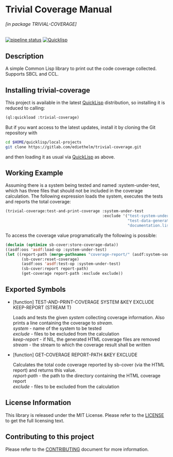 # Trivial Coverage Manual

###### \[in package TRIVIAL-COVERAGE\]
[![pipeline status](https://gitlab.com/ediethelm/trivial-coverage/badges/master/pipeline.svg)](https://gitlab.com/ediethelm/trivial-coverage/commits/master)
[![Quicklisp](http://quickdocs.org/badge/trivial-coverage.svg)](http://quickdocs.org/trivial-coverage/)

## Description

A simple Common Lisp library to print out the code coverage collected. Supports SBCL and CCL.

## Installing trivial-coverage

This project is available in the latest [QuickLisp](https://www.quicklisp.org/beta/ "QuickLisp") distribution, so installing it is reduced to calling:

```lisp
(ql:quickload :trivial-coverage)
```

But if you want access to the latest updates, install it by cloning the Git repository with

```bash
cd $HOME/quicklisp/local-projects
git clone https://gitlab.com/ediethelm/trivial-coverage.git
```

and then loading it as usual via [QuickLisp](https://www.quicklisp.org/beta/ "QuickLisp") as above.

## Working Example

Assuming there is a system being tested and named :system-under-test, which has three files that should not be included in the coverage calculation. The following expression loads the system, executes the tests and reports the total coverage:  

```lisp
(trivial-coverage:test-and-print-coverage :system-under-test 
                                          :exclude '("test-system-under-test.lisp" 
                                                     "test-data-generator.lisp"
                                                     "documentation.lisp"))
```

To access the coverage value programatically the following is possible:  

```lisp
(declaim (optimize sb-cover:store-coverage-data))
((asdf:oos 'asdf:load-op :system-under-test)
(let ((report-path (merge-pathnames "coverage-report/" (asdf:system-source-directory :system-under-test))))
	   (sb-cover:reset-coverage)
	   (asdf:oos 'asdf:test-op :system-under-test)
	   (sb-cover:report report-path)
	   (get-coverage report-path :exclude exclude))
```


## Exported Symbols

- [function] TEST-AND-PRINT-COVERAGE SYSTEM &KEY EXCLUDE KEEP-REPORT (STREAM T)

    Loads and tests the given *system* collecting coverage information. Also prints a line containing the coverage to *stream*.  
    *system* - name of the system to be tested  
    *exclude* - files to be excluded from the calculation  
    *keep-report* - if NIL, the generated HTML coverage files are removed  
    *stream* - the stream to which the coverage result shall be written

- [function] GET-COVERAGE REPORT-PATH &KEY EXCLUDE

    Calculates the total code coverage reported by sb-cover (via the HTML report) and returns this value.  
    *report-path* - the path to the directory containing the HTML coverage report  
    *exclude* - files to be excluded from the calculation

## License Information

This library is released under the MIT License. Please refer to the [LICENSE](https://gitlab.com/ediethelm/trivial-coverage/blob/master/LICENSE "License") to get the full licensing text.

## Contributing to this project

Please refer to the [CONTRIBUTING](https://gitlab.com/ediethelm/trivial-coverage/blob/master/CONTRIBUTING.md "Contributing") document for more information.

